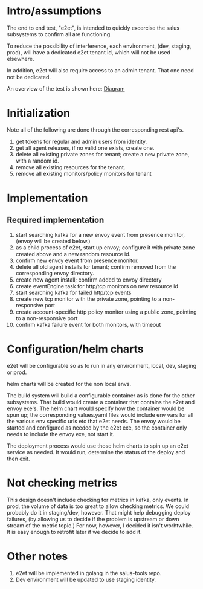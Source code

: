 # Intro/assumptions
The end to end test, "e2et", is intended to quickly excercise the salus subsystems to confirm all are functioning.

To reduce the possibility of interference, each environment, (dev, staging, prod), will have a dedicated e2et tenant id, which will not be used elsewhere.

In addition, e2et will also require access to an admin tenant.  That one need not be dedicated.

An overview of the test is shown here: [Diagram](diagram.puml)

# Initialization
Note all of the following are done through the corresponding rest api's.
1. get tokens for regular and admin users from identity.
1. get all agent releases, if no valid one exists, create one.
1. delete all existing private zones for tenant; create a new private zone, with a random id.
1. remove all existing resources for the tenant.
1. remove all existing monitors/policy monitors for tenant
# Implementation
## Required implementation
1. start searching kafka for a new envoy event from presence monitor, (envoy will be created below.)
1. as a child process of e2et, start up envoy; configure it with private zone created above and a new random resource id.
1. confirm new envoy event from presence monitor.
1. delete all old agent installs for tenant; confirm removed from the corresponding envoy directory.
1. create new agent install; confirm added to envoy directory
1. create eventEngine task for http/tcp monitors on new resource id
1. start searching kafka for failed http/tcp events 
1. create new tcp monitor with the private zone, pointing to a non-responsive port
1. create account-specific http policy monitor using a public zone, pointing to a non-responsive port
1. confirm kafka failure event for both monitors, with timeout

# Configuration/helm charts
e2et will be configurable so as to run in any environment, local, dev, staging or prod.

helm charts will be created for the non local envs.

The build system will build a configurable container as is done for the other subsystems.  That build would create a container that contains the e2et and envoy exe's. The helm chart would specify how the container would be spun up; the corresponding values.yaml files would include env vars for all the various env specific urls etc that e2et needs. The envoy would be started and configured as needed by the e2et exe, so the container only needs to include the envoy exe, not start it.

The deployment process would use those helm charts to spin up an e2et service as needed. It would run, determine the status of the deploy and then exit.


# Not checking metrics
This design doesn't include checking for metrics in kafka, only events.  In prod, the volume of data is too great to allow checking metrics.  We could probably do it in staging/dev, however.  That might help debugging deploy failures, (by allowing us to decide if the problem is upstream or down stream of the metric topic.) For now, however, I decided it isn't worhtwhile.  It is easy enough to retrofit later if we decide to add it.

# Other notes
1. e2et will be implemented in golang in the salus-tools repo.
1. Dev environment will be updated to use staging identity.
